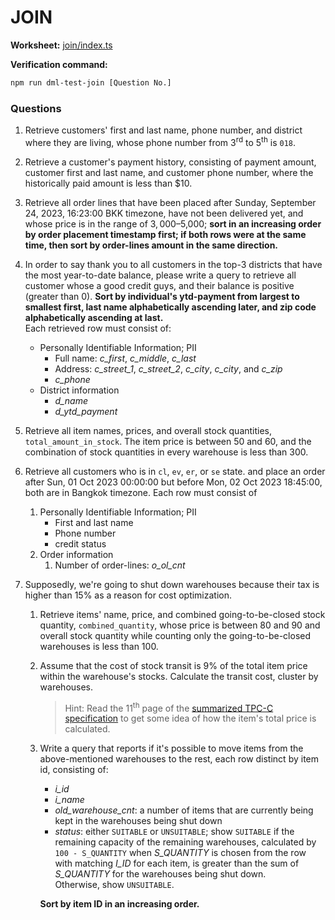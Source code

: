 # JOIN

**Worksheet:** [join/index.ts](/src/join/index.ts)

**Verification command:**

```sh
npm run dml-test-join [Question No.]
```

### Questions

1. Retrieve customers' first and last name, phone number, and district where they are living, whose phone number from 3<sup>rd</sup> to 5<sup>th</sup> is `018`.
2. Retrieve a customer's payment history, consisting of payment amount, customer first and last name, and customer phone number, where the historically paid amount is less than $10.
3. Retrieve all order lines that have been placed after Sunday, September 24, 2023, 16:23:00 BKK timezone, have not been delivered yet, and whose price is in the range of $3,000–$5,000; **sort in an increasing order by order placement timestamp first; if both rows were at the same time, then sort by order-lines amount in the same direction.**
4. In order to say thank you to all customers in the top-3 districts that have the most year-to-date balance, please write a query to retrieve all customer whose a good credit guys, and their balance is positive (greater than 0). **Sort by individual's ytd-payment from largest to smallest first, last name alphabetically ascending later, and zip code alphabetically ascending at last.**  
   Each retrieved row must consist of:
   - Personally Identifiable Information; PII
     - Full name: _c_first_, _c_middle_, _c_last_
     - Address: _c_street_1_, _c_street_2_, _c_city_, _c_city_, and _c_zip_
     - _c_phone_
   - District information
     - _d_name_
     - _d_ytd_payment_
5. Retrieve all item names, prices, and overall stock quantities, `total_amount_in_stock`. The item price is between 50 and 60, and the combination of stock quantities in every warehouse is less than 300.
6. Retrieve all customers who is in `cl`, `ev`, `er`, or `se` state. and place an order after Sun, 01 Oct 2023 00:00:00 but before Mon, 02 Oct 2023 18:45:00, both are in Bangkok timezone.
   Each row must consist of
   1. Personally Identifiable Information; PII
      - First and last name
      - Phone number
      - credit status
   2. Order information
      1. Number of order-lines: _o_ol_cnt_
7. Supposedly, we're going to shut down warehouses because their tax is higher than 15% as a reason for cost optimization.

   1. Retrieve items' name, price, and combined going-to-be-closed stock quantity, `combined_quantity`, whose price is between 80 and 90 and overall stock quantity while counting only the going-to-be-closed warehouses is less than 100.
   2. Assume that the cost of stock transit is 9% of the total item price within the warehouse's stocks. Calculate the transit cost, cluster by warehouses.
      > Hint: Read the 11<sup>th</sup> page of the [summarized TPC-C specification](https://github.com/CleverseAcademy/sql-exercise/blob/main/tpcc-schema-and-transaction.pdf) to get some idea of how the item's total price is calculated.
   3. Write a query that reports if it's possible to move items from the above-mentioned warehouses to the rest, each row distinct by item id, consisting of:

      - _i_id_
      - _i_name_
      - _old_warehouse_cnt_: a number of items that are currently being kept in the warehouses being shut down
      - _status_: either `SUITABLE` or `UNSUITABLE`; show `SUITABLE` if the remaining capacity of the remaining warehouses, calculated by `100 - S_QUANTITY` when _S_QUANTITY_ is chosen from the row with matching _I_ID_ for each item, is greater than the sum of _S_QUANTITY_ for the warehouses being shut down. <br/> Otherwise, show `UNSUITABLE`.

      **Sort by item ID in an increasing order.**
